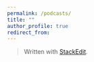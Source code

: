 ```yaml
---
permalink: /podcasts/
title: ""
author_profile: true
redirect_from:
---
```



> Written with [StackEdit](https://stackedit.io/).
<!--stackedit_data:
eyJoaXN0b3J5IjpbMjAyNTIyODUzNiw3MzA5OTgxMTZdfQ==
-->